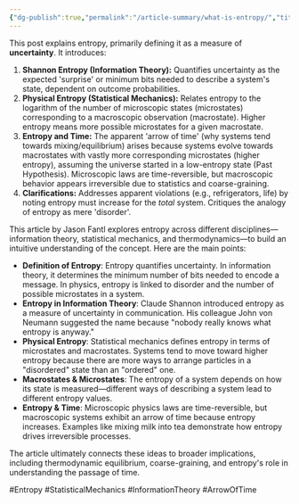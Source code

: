 ```yaml
---
{"dg-publish":true,"permalink":"/article-summary/what-is-entropy/","title":"What is Entropy?","tags":["article","summary"],"created":"2025-05-03T05:54:51.945+07:00","updated":"2025-05-17T06:46:38.425+07:00"}
---
```


This post explains entropy, primarily defining it as a measure of **uncertainty**. It introduces:

1. **Shannon Entropy (Information Theory):** Quantifies uncertainty as the expected 'surprise' or minimum bits needed to describe a system's state, dependent on outcome probabilities.
2. **Physical Entropy (Statistical Mechanics):** Relates entropy to the logarithm of the number of microscopic states (microstates) corresponding to a macroscopic observation (macrostate). Higher entropy means more possible microstates for a given macrostate.
3. **Entropy and Time:** The apparent 'arrow of time' (why systems tend towards mixing/equilibrium) arises because systems evolve towards macrostates with vastly more corresponding microstates (higher entropy), assuming the universe started in a low-entropy state (Past Hypothesis). Microscopic laws are time-reversible, but macroscopic behavior appears irreversible due to statistics and coarse-graining.
4. **Clarifications:** Addresses apparent violations (e.g., refrigerators, life) by noting entropy must increase for the *total* system. Critiques the analogy of entropy as mere 'disorder'.

This article by Jason Fantl explores entropy across different disciplines—information theory, statistical mechanics, and thermodynamics—to build an intuitive understanding of the concept. Here are the main points:

- **Definition of Entropy**: Entropy quantifies uncertainty. In information theory, it determines the minimum number of bits needed to encode a message. In physics, entropy is linked to disorder and the number of possible microstates in a system.
- **Entropy in Information Theory**: Claude Shannon introduced entropy as a measure of uncertainty in communication. His colleague John von Neumann suggested the name because "nobody really knows what entropy is anyway."
- **Physical Entropy**: Statistical mechanics defines entropy in terms of microstates and macrostates. Systems tend to move toward higher entropy because there are more ways to arrange particles in a "disordered" state than an "ordered" one.
- **Macrostates & Microstates**: The entropy of a system depends on how its state is measured—different ways of describing a system lead to different entropy values.
- **Entropy & Time**: Microscopic physics laws are time-reversible, but macroscopic systems exhibit an arrow of time because entropy increases. Examples like mixing milk into tea demonstrate how entropy drives irreversible processes.

The article ultimately connects these ideas to broader implications, including thermodynamic equilibrium, coarse-graining, and entropy's role in understanding the passage of time.

#Entropy #StatisticalMechanics #InformationTheory #ArrowOfTime
